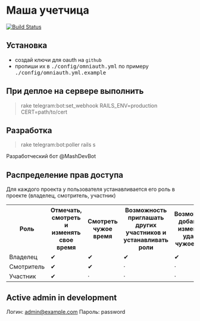 # Маша учетчица

[![Build Status](https://travis-ci.org/BrandyMint/masha.svg?branch=master)](https://travis-ci.org/BrandyMint/masha)

## Установка

* создай ключи для oauth на `github`
* пропиши их в <tt>./config/omniauth.yml</tt> по примеру <tt>./config/omniauth.yml.example</tt>

## При деплое на сервере выполнить

> rake telegram:bot:set_webhook RAILS_ENV=production CERT=path/to/cert

## Разработка

> rake telegram:bot:poller 
> rails s

Разработческий бот @MashDevBot

## Распределение прав доступа

Для каждого проекта у пользователя устанавливается его роль в проекте (владелец, смотритель, участник)

<table>
<tr>
<th>Роль</th>
<th>Отмечать, смотреть и изменять свое время</th>
<th>Смотреть чужое время</th>
<th>Возможность приглашать других участников и устанавливать роли</th>
<th>Возможность добавлять, изменять и удалять чужое время</th></tr>
<tr><td>Владелец</td><td>&#10004;</td><td>&#10004;</td><td>&#10004;</td><td>&#10004;</td></tr>
<tr><td>Смотритель</td><td>&#10004;</td><td>&#10004;</td><td>&middot;</td><td>&middot;</td></tr>
<tr><td>Участник</td><td>&#10004;</td><td>&middot;</td><td>&middot;</td><td>&middot;</td></tr>
</table>

## Active admin in development

Логин: admin@example.com
Пароль: password
